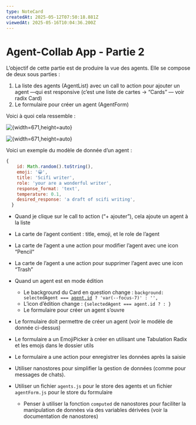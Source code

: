 ```yaml
---
type: NoteCard
createdAt: 2025-05-12T07:50:18.881Z
viewedAt: 2025-05-16T10:04:36.200Z
---
```


# Agent-Collab App - Partie 2

L’objectif de cette partie est de produire la vue des agents. Elle se compose de deux sous parties :

1.  La liste des agents (AgentList) avec un call to action pour ajouter un agent —qui est responsive (c’est une liste de cartes → “Cards” — voir radix Card)
2.  Le formulaire pour créer un agent (AgentForm)

Voici à quoi cela ressemble :

![{width=671,height=auto}](attachments/Screenshot-2025-05-16-at-10.42.44-e5exi83bh91gpfur.png)

![{width=671,height=auto}](attachments/Screenshot-2025-05-16-at-10.42.57-aum1oqansjxfh1hy.png)

Voici un exemple du modèle de donnée d’un agent :

```js
{
    id: Math.random().toString(),
    emoji: '😀',
    title: 'Scifi writer',
    role: 'your are a wonderful writer',
    response_format: 'text',
    temperature: 0.1,
    desired_response: 'a draft of scifi writing',
  }
```

- Quand je clique sur le call to action (“+ ajouter”), cela ajoute un agent à la liste

- La carte de l’agent contient : title, emoji, et le role de l’agent

- La carte de l’agent a une action pour modifier l’agent avec une icon “Pencil“

- La carte de l’agent a une action pour supprimer l’agent avec une icon “Trash”

- Quand un agent est en mode édition

  - Le background du Card en question change : `background: selectedAgent === `[`agent.id`](http://agent.id)` ? 'var(--focus-7)' : '',`
  - L’icon d’édition change : `{selectedAgent === agent.id ? : }`
  - Le formulaire pour créer un agent s’ouvre

- Le formulaire doit permettre de créer un agent (voir le modèle de donnée ci-dessus)

- Le formulaire a un EmojiPicker à créer en utilisant une Tabulation Radix et les emojs dans le dossier utils

- Le formulaire a une action pour enregistrer les données après la saisie

- Utiliser nanostores pour simplifier la gestion de données (comme pour messages de chats).

- Utiliser un fichier `agents.js` pour le store des agents et un fichier `agentForm.js` pour le store du formulaire

  - Penser à utiliser la fonction `computed` de nanostores pour faciliter la manipulation de données via des variables dérivées (voir la documentation de nanostores)
